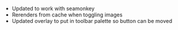 - Updated to work with seamonkey
- Rerenders from cache when toggling images
- Updated overlay to put in toolbar palette so button can be moved